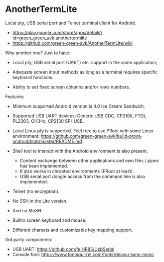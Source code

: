 # AnotherTermLite
Local pty, USB serial port and Telnet terminal client for Android.

* https://play.google.com/store/apps/details?id=green_green_avk.anothertermlite
* https://github.com/green-green-avk/AnotherTermLite/wiki


Why another one? Just to have:

* Local pty, USB serial port (UART) etc. support in the same application;

* Adequate screen input methods as long as a terminal requires specific keyboard functions.

* Ability to set fixed screen columns and/or rows numbers.


Features:

* Minimum supported Android version is 4.0 Ice Cream Sandwich.

* Supported USB UART devices: Generic USB CDC, CP210X, FTDI, PL2303, CH34x, CP2130 SPI-USB.

* Local Linux pty is supported. Feel free to use PRoot with some Linux environment:
https://github.com/green-green-avk/build-proot-android/blob/master/README.md .

* Shell tool to interact with the Android environment is also present.
   - Content exchange between other applications and own files / pipes has been implemented.
   - It also works in chrooted environments (PRoot at least).
   - USB serial port dongle access from the command line is also implemented.

* Telnet (no encryption).

* No SSH in the Lite version.

* And no MoSH.

* Builtin screen keyboard and mouse.

* Different charsets and customizable key mapping support.


3rd party components:

* USB UART: https://github.com/felHR85/UsbSerial
* Console font: https://www.fontsquirrel.com/fonts/dejavu-sans-mono
